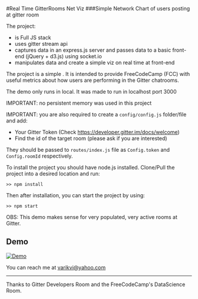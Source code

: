 #Real Time GitterRooms Net Viz
###Simple Network Chart of users posting at gitter room

The project:
* is Full JS stack
* uses gitter stream api
* captures data in an express.js server and passes data to a basic front-end (jQuery + d3.js) using socket.io
* manipulates data and create a simple viz on real time at front-end

The project is a simple . It is intended to provide FreeCodeCamp (FCC) with useful metrics about how users are performing in the Gitter chatrooms.

The demo only runs in local. It was made to run in localhost port 3000

IMPORTANT: no persistent memory was used in this project

IMPORTANT: you are also required to create a `config/config.js` folder/file and add:
* Your Gitter Token (Check https://developer.gitter.im/docs/welcome)
* Find the id of the target room (please ask if you are interested)

They should be passed to `routes/index.js` file as `Config.token` and `Config.roomId` respectively.

To install the project you should have node.js installed. Clone/Pull the project into a desired location and run:
```
>> npm install
```
Then after installation, you can start the project by using:
```
>> npm start
```

OBS: This demo makes sense for very populated, very active rooms at Gitter.

## Demo

[![Demo](http://img.youtube.com/vi/KM-VY4z_PLY/0.jpg)](http://www.youtube.com/watch?v=KM-VY4z_PLY)

You can reach me at varikvi@yahoo.com

---

Thanks to Gitter Developers Room and the FreeCodeCamp's DataScience Room.